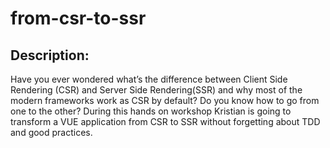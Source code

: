 # from-csr-to-ssr


## Description:
Have you ever wondered what’s the difference between Client Side Rendering (CSR) and Server Side Rendering(SSR) and why most of the modern frameworks work as CSR by default? 
Do you know how to go from one to the other? 
During this hands on workshop Kristian is going to transform a VUE application from CSR to SSR without forgetting about TDD and good practices. 

